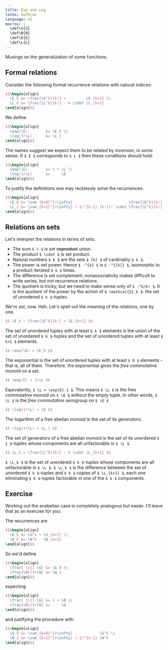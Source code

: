 ```yaml
---
title: Exp and Log
latex: mathjax
language: en
macros: |
  \def\G{G}
  \def\N{N}
  \def\E{E}
  \def\L{L}
---
```



Musings on the generalization of some functions.




## Formal relations


Consider the following formal recurrence relations with natural indices:

``` tex
$$\begin{align}
  \E_k &= \frac{\E^k}{k!} +         \E_{k+1} \\
  \L_k &= \frac{\L^k}{k!} - k \cdot \L_{k+1}
\end{align}$$
```

We define

``` tex
$$\begin{align}
  \exp(\E)        &= \E_0 \\
  \log(1+\L)      &= \L_1
\end{align}$$
```

The names suggest we expect them to be related by inversion, in some sense.
If `$ E $` corresponds to `$ L $` then these conditions should hold:

``` tex
$$\begin{align}
  \exp(\E)        &= 1 + \L \\
  \log(1+\L)      &=     \E
\end{align}$$
```

To justify the definitions one may recklessly solve the recurrences:

``` tex
$$\begin{align}
  \E_0 &= \sum_{k=0}^{+\infty}                         \frac{\E^k}{k!} \\
  \L_1 &= \sum_{k=1}^{+\infty} (-1)^{k-1} (k-1)! \cdot \frac{\L^k}{k!}
\end{align}$$
```




## Relations on sets

Let's interpret the relations in terms of sets.

* The sum `$ + $` is set ~~coproduct~~ union.
* The product `$ \cdot $` is set product.
* Natural numbers `$ k $` are the sets `$ [k] $` of cardinality `$ k $`.
* The power is set power. Hence `$ -^{k} $` is `$ -^{[k]} $`, isomorphic to a product iterated `$ k $` times.
* The difference is set complement; nonassociativity makes difficult to write series, but not recurrence relations.
* The quotient is tricky, but we need to make sense only of `$ -^k/k! $`. It is the quotient of the power by the action of `$ \mathcal{S}_k $`: the set of unordered `$ k $`-tuples.

We're *set*, now.
Heh.
Let's spell out the meaning of the relations, one by one.

``` tex
$$ \E_k = \frac{\E^k}{k!} + \E_{k+1} $$
```

The set of unordered tuples with at least `$ k $` elements is the union of the set of unordered `$ k $`-tuples and the set of unordered tuples with at least `$ k+1 $` elements.

``` tex
$$ \exp(\E) = \E_0 $$
```

The exponential is the set of unordered tuples with at least `$ 0 $` elements - that is, all of them.
Therefore, the exponential gives the *free commutative monoid* on a set.

``` tex
$$ \exp(E) = 1+\L $$
```

Equivalently, `$ \L = \exp(E)-1 $`.
This means `$ \L $` is the free commutative monoid on `$ \E $` without the empty tuple.
In other words, `$ \L $` is the *free commutative semigroup* on `$ \E $`

``` tex
$$ \log(1+\L) = \E $$
```

The logarithm of a free abelian monoid is the set of its *generators*.

``` tex
$$ \log(1+\L) = \L_1 $$
```

The set of generators of a free abelian monoid is the set of its unordered `$ 1 $`-tuples whose components are all unfactorable in `$ \L $`.


``` tex
$$ \L_k = \frac{\L^k}{k!} - k \cdot \L_{k+1} $$
```

`$ \L_k $` is the set of unordered `$ k $`-tuples whose components are all unfactorable in `$ \L $`.
`$ \L_k $` is the difference between the set of unordered `$ k $`-tuples and `$ k $` copies of `$ \L_{k+1} $`, each one eliminating `$ k $`-tuples factorable in one of the `$ k $` components.




## Exercise

Working out the anabelian case is completely analogous but easier.
I'll leave that as an exercise for you.

The recurrences are

``` tex
$$\begin{align}
  \G_k &= \G^k + \G_{k+1} \\
  \N_k &= \N^k - \N_{k+1}
\end{align}$$
```

So we'd define

``` tex
$$\begin{align}
  \frac{ 1}{1-\G} &= \G_0 \\
  \frac{\N}{1+\N} &= \N_1
\end{align}$$
```

expecting

``` tex
$$\begin{align}
  \frac{ 1}{1-\G} &= 1 + \N \\
  \frac{\N}{1+\N} &=     \G
\end{align}$$
```

and justifying the procedure with

``` tex
$$\begin{align}
  \G_0 &= \sum_{k=0}^{+\infty}            \G^k \\
  \N_1 &= \sum_{k=1}^{+\infty} (-1)^{k-1} \N^k
\end{align}$$
```
